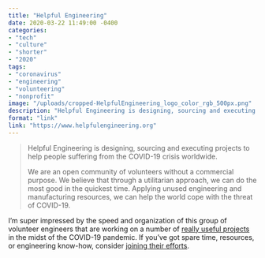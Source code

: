 ```yaml
---
title: "Helpful Engineering"
date: 2020-03-22 11:49:00 -0400
categories: 
- "tech"
- "culture"
- "shorter"
- "2020"
tags: 
- "coronavirus"
- "engineering"
- "volunteering"
- "nonprofit"
image: "/uploads/cropped-HelpfulEngineering_logo_color_rgb_500px.png"
description: "Helpful Engineering is designing, sourcing and executing projects to help people suffering from the COVID-19 crisis worldwide."
format: "link"
link: "https://www.helpfulengineering.org"
---
```


> Helpful Engineering is designing, sourcing and executing projects to help people suffering from the COVID-19 crisis worldwide.
> 
> We are an open community of volunteers without a commercial purpose. We believe that through a utilitarian approach, we can do the most good in the quickest time. Applying unused engineering and manufacturing resources, we can help the world cope with the threat of COVID-19.

I’m super impressed by the speed and organization of this group of volunteer engineers that are working on a number of [really useful projects](https://docs.google.com/document/d/1cM87eJdXhP_8e9gJJZ_SnZXdo_huWsBmMzcqYWbhEOg/edit#heading=h.ri325rphx0lu) in the midst of the COVID-19 pandemic. If you’ve got spare time, resources, or engineering know-how, consider [joining their efforts](https://docs.google.com/forms/d/e/1FAIpQLScu-4OOB5dGLWoSIA33CkAH__LE6b_M2PKRh0z6PMavL39uUQ/viewform).

